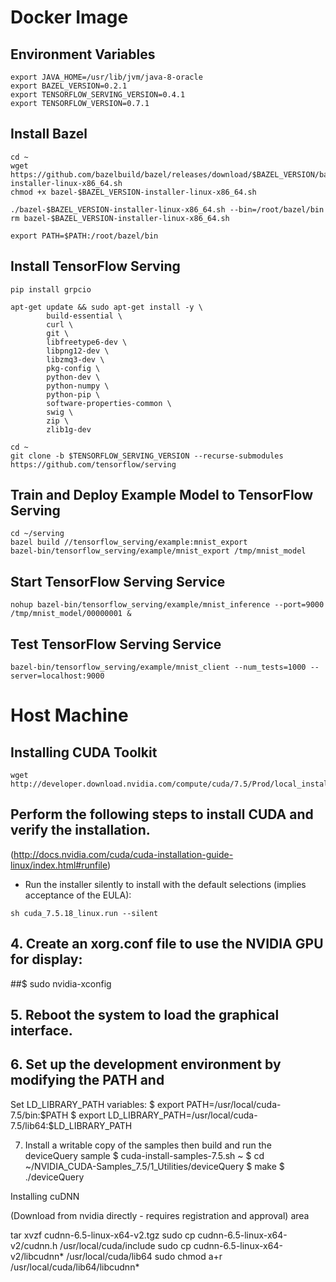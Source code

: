 # Docker Image
## Environment Variables
```
export JAVA_HOME=/usr/lib/jvm/java-8-oracle
export BAZEL_VERSION=0.2.1
export TENSORFLOW_SERVING_VERSION=0.4.1
export TENSORFLOW_VERSION=0.7.1
```

## Install Bazel
```
cd ~
wget https://github.com/bazelbuild/bazel/releases/download/$BAZEL_VERSION/bazel-$BAZEL_VERSION-installer-linux-x86_64.sh
chmod +x bazel-$BAZEL_VERSION-installer-linux-x86_64.sh

./bazel-$BAZEL_VERSION-installer-linux-x86_64.sh --bin=/root/bazel/bin
rm bazel-$BAZEL_VERSION-installer-linux-x86_64.sh

export PATH=$PATH:/root/bazel/bin
```

## Install TensorFlow Serving
```
pip install grpcio

apt-get update && sudo apt-get install -y \
        build-essential \
        curl \
        git \
        libfreetype6-dev \
        libpng12-dev \
        libzmq3-dev \
        pkg-config \
        python-dev \
        python-numpy \
        python-pip \
        software-properties-common \
        swig \
        zip \
        zlib1g-dev

cd ~
git clone -b $TENSORFLOW_SERVING_VERSION --recurse-submodules https://github.com/tensorflow/serving

```

## Train and Deploy Example Model to TensorFlow Serving
```
cd ~/serving
bazel build //tensorflow_serving/example:mnist_export
bazel-bin/tensorflow_serving/example/mnist_export /tmp/mnist_model
```

## Start TensorFlow Serving Service
```
nohup bazel-bin/tensorflow_serving/example/mnist_inference --port=9000 /tmp/mnist_model/00000001 &
```

## Test TensorFlow Serving Service
```
bazel-bin/tensorflow_serving/example/mnist_client --num_tests=1000 --server=localhost:9000
```

# Host Machine
## Installing CUDA Toolkit

```
wget http://developer.download.nvidia.com/compute/cuda/7.5/Prod/local_installers/cuda_7.5.18_linux.run
```

## Perform the following steps to install CUDA and verify the installation.

(http://docs.nvidia.com/cuda/cuda-installation-guide-linux/index.html#runfile)

* Run the installer silently to install with the default selections (implies acceptance of
the EULA):
```
sh cuda_7.5.18_linux.run --silent
```

## 4. Create an xorg.conf file to use the NVIDIA GPU for display:
##$ sudo nvidia-xconfig
## 5. Reboot the system to load the graphical interface.
## 6. Set up the development environment by modifying the PATH and

Set LD_LIBRARY_PATH variables:
$ export PATH=/usr/local/cuda-7.5/bin:$PATH
$ export LD_LIBRARY_PATH=/usr/local/cuda-7.5/lib64:$LD_LIBRARY_PATH

7. Install a writable copy of the samples then build and run the deviceQuery sample
$ cuda-install-samples-7.5.sh ~
$ cd ~/NVIDIA_CUDA-Samples_7.5/1_Utilities/deviceQuery
$ make
$ ./deviceQuery

Installing cuDNN

(Download from nvidia directly - requires registration and approval) area 

tar xvzf cudnn-6.5-linux-x64-v2.tgz
sudo cp cudnn-6.5-linux-x64-v2/cudnn.h /usr/local/cuda/include
sudo cp cudnn-6.5-linux-x64-v2/libcudnn* /usr/local/cuda/lib64
sudo chmod a+r /usr/local/cuda/lib64/libcudnn*

